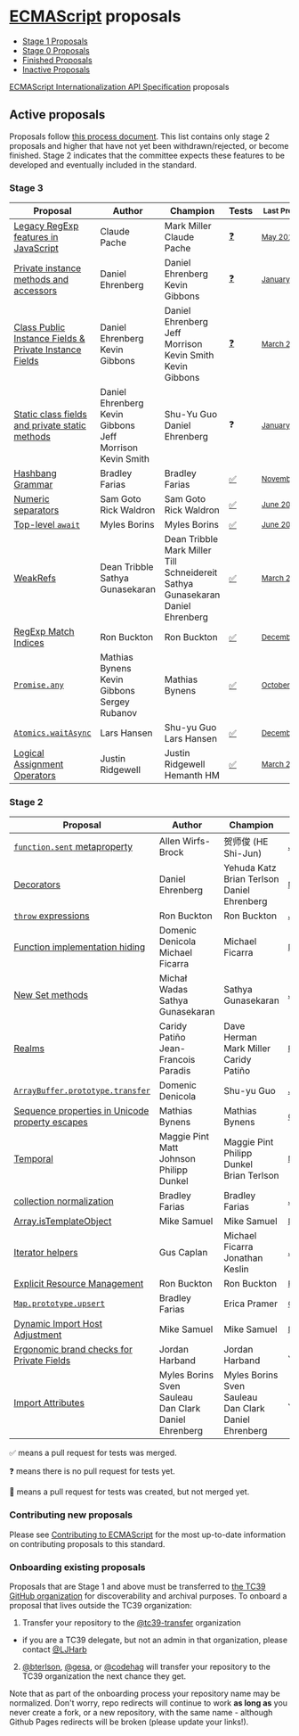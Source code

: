# [ECMAScript](https://github.com/tc39/ecma262) proposals

* [Stage 1 Proposals](stage-1-proposals.md)
* [Stage 0 Proposals](stage-0-proposals.md)
* [Finished Proposals](finished-proposals.md)
* [Inactive Proposals](inactive-proposals.md)

[ECMAScript Internationalization API Specification](ecma402/README.md) proposals

## Active proposals

Proposals follow [this process document](https://tc39.github.io/process-document/).
This list contains only stage 2 proposals and higher that have not yet been withdrawn/rejected, or become finished.
Stage 2 indicates that the committee expects these features to be developed and eventually included in the standard.

### Stage 3

| Proposal                                                                       | Author                                                                  | Champion                                                                | Tests                                          | <sub>Last Presented</sub>                               |
| ------------------------------------------------------------------------------ | ----------------------------------------------------------------------- | ----------------------------------------------------------------------- | ---------------------------------------------- | --------------------------------------------------------|
| [Legacy RegExp features in JavaScript][regexp-legacy]                          | Claude Pache                                                            | Mark Miller<br />Claude Pache                                           | [:question:][tests-regexp-legacy]              | <sub>[May&nbsp;2017][regexp-legacy-notes]</sub>         |
| [Private instance methods and accessors][private-methods]                      | Daniel Ehrenberg                                                        | Daniel Ehrenberg<br />Kevin Gibbons                                     | [:question:][tests-private-methods]            | <sub>[January&nbsp;2019][private-fields-and-methods-refresher-notes]</sub>      |
| [Class Public Instance Fields & Private Instance Fields][class-fields]         | Daniel Ehrenberg<br />Kevin Gibbons                                     | Daniel Ehrenberg<br />Jeff Morrison<br />Kevin Smith<br />Kevin Gibbons | [:question:][tests-class-fields]               | <sub>[March&nbsp;2019][class-fields-notes]</sub>        |
| [Static class fields and private static methods][static-class-features]        | Daniel Ehrenberg<br />Kevin Gibbons<br />Jeff Morrison<br />Kevin Smith | Shu-Yu Guo<br />Daniel Ehrenberg                                        | :question:                                     | <sub>[January&nbsp;2019][private-fields-and-methods-refresher-notes]</sub>      |
| [Hashbang Grammar][hashbang-grammar]                                           | Bradley Farias                                                          | Bradley Farias                                                          | [:white_check_mark:][tests-hashbang-grammar]   | <sub>[November&nbsp;2018][hashbang-notes]</sub>         |
| [Numeric separators][numeric_separators]                                       | Sam Goto<br />Rick Waldron                                              | Sam Goto<br />Rick Waldron                                              | [:white_check_mark:][tests-numeric_separators] | <sub>[June&nbsp;2019][numeric_separators-notes]</sub>   |
| [Top-level `await`][await]                                                     | Myles Borins                                                            | Myles Borins                                                            | [:white_check_mark:][tests-await]              | <sub>[June&nbsp;2019][await-notes]</sub>                |
| [WeakRefs][weakrefs]                                                           | Dean Tribble<br />Sathya Gunasekaran                          | Dean Tribble<br />Mark Miller<br />Till Schneidereit<br />Sathya Gunasekaran<br />Daniel Ehrenberg | [:white_check_mark:][tests-weakrefs] | <sub>[March&nbsp;2020][weakrefs-notes]</sub>       |
| [RegExp Match Indices][regex-match-indices]                                    | Ron Buckton                                                             | Ron Buckton                                                             | [:white_check_mark:][tests-regexp-match-indices] | <sub>[December&nbsp;2019][regex-match-indices-notes]</sub> |
| [`Promise.any`][promise-any]                                                   | Mathias Bynens<br />Kevin Gibbons<br />Sergey Rubanov                   | Mathias Bynens                                                          | [:white_check_mark:][tests-promise-any]        | <sub>[October&nbsp;2019][promise-any-notes]</sub>            |
| [`Atomics.waitAsync`][nonblocking]                                             | Lars Hansen                                                             | Shu-yu Guo<br />Lars Hansen                                             | [:white_check_mark:][tests-nonblocking]                       | <sub>[December&nbsp;2019][nonblocking-notes]</sub>      |
| [Logical Assignment Operators][logical-assignment]                             | Justin Ridgewell                                                        | Justin Ridgewell <br /> Hemanth HM                                      | [:white_check_mark:][tests-lgcl-assignment]    | <sub>[March&nbsp;2020][logical-assignment-notes]</sub>  |

### Stage 2

| Proposal                                                                       | Author                                                | Champion                                                                          | <sub>Last Presented</sub>                                           |
| ------------------------------------------------------------------------------ | ----------------------------------------------------- | --------------------------------------------------------------------------------- | ------------------------------------------------------------------- |
| [`function.sent` metaproperty][function-sent]                                  | Allen Wirfs-Brock                                     | 贺师俊 (HE Shi-Jun)                                                               | <sub>[July&nbsp;2019][function-sent-notes]</sub>                         |
| [Decorators][decorators]                                                       | Daniel Ehrenberg                                      | Yehuda Katz<br />Brian Terlson<br />Daniel Ehrenberg                              | <sub>[March&nbsp;2020][decorators-notes]</sub>                      |
| [`throw` expressions][throw-expressions]                                       | Ron Buckton                                           | Ron Buckton                                                                       | <sub>[January&nbsp;2018][throw-expressions-notes]</sub>             |
| [Function implementation hiding][censorship]                                   | Domenic Denicola<br />Michael Ficarra                 | Michael Ficarra                                                                   | <sub>[December&nbsp;2019][censorship-notes]</sub>                   |
| [New Set methods][set-methods]                                                 | Michał Wadas<br />Sathya Gunasekaran                  | Sathya Gunasekaran                                                                | <sub>[January&nbsp;2019][set-methods-notes]</sub>                   |
| [Realms][realms]                                                               | Caridy Patiño<br />Jean-Francois Paradis              | Dave Herman<br />Mark Miller<br />Caridy Patiño                                   | <sub>[February&nbsp;2020][realms-notes]</sub>                            |
| [`ArrayBuffer.prototype.transfer`][buffer-transfer]                            | Domenic Denicola                                      | Shu-yu Guo                                                                        | <sub>[July&nbsp;2018][buffer-transfer-notes]</sub>                  |
| [Sequence properties in Unicode property escapes][unicode-sequence-properties] | Mathias Bynens                                        | Mathias Bynens                                                                    | <sub>[October&nbsp;2019][unicode-sequence-properties-notes]</sub>   |
| [Temporal][temporal]                                                           | Maggie Pint<br />Matt Johnson<br />Philipp Dunkel     | Maggie Pint<br />Philipp Dunkel<br />Brian Terlson                                | <sub>[March&nbsp;2020][temporal-notes]</sub>                        |
| [collection normalization][collection-rekey]                                   | Bradley Farias                                        | Bradley Farias                                                                    | <sub>[January&nbsp;2019][richer-keys-notes]</sub>                   |
| [Array.isTemplateObject][isTemplateObject]                                     | Mike Samuel                                           | Mike Samuel                                                                       | <sub>[December&nbsp;2019][isTemplateObject-notes]</sub>             |
| [Iterator helpers][iterator-helpers]                                           | Gus Caplan                                            | Michael Ficarra<br />Jonathan Keslin                                              | <sub>[July&nbsp;2019][iterator-helpers-notes]</sub>                      |
| [Explicit Resource Management][resource-management]                            | Ron Buckton                                           | Ron Buckton                                                                       | <sub>[February&nbsp;2020][resource-management-notes]</sub>               |
| [`Map.prototype.upsert`][map-upsert]                                           | Bradley Farias                                        | Erica Pramer                                                                      | <sub>[October&nbsp;2019][map-upsert-notes]</sub>                         |
| [Dynamic Import Host Adjustment][]                                             | Mike Samuel                                           | Mike Samuel                                                                       | <sub>[December&nbsp;2019][Dynamic Import Host Adjustment notes]</sub>    |
| [Ergonomic brand checks for Private Fields][private-fields-in-in]              | Jordan Harband                                        | Jordan Harband                                                                    | <sub>June&nbsp;2020</sub>                                                |
| [Import Attributes][import-attributes]                                         | Myles Borins<br />Sven Sauleau<br />Dan Clark<br />Daniel Ehrenberg | Myles Borins<br />Sven Sauleau<br />Dan Clark<br />Daniel Ehrenberg | <sub>June&nbsp;2020</sub>                                                |

:white_check_mark: means a pull request for tests was merged.

:question: means there is no pull request for tests yet.

:construction: means a pull request for tests was created, but not merged yet.

### Contributing new proposals

Please see [Contributing to ECMAScript](https://github.com/tc39/ecma262/blob/master/CONTRIBUTING.md) for the most up-to-date information on contributing proposals to this standard.

### Onboarding existing proposals

Proposals that are Stage 1 and above must be transferred to [the TC39 GitHub organization](https://github.com/tc39) for discoverability and archival purposes. To onboard a proposal that lives outside the TC39 organization:

1. Transfer your repository to the [@tc39-transfer](http://github.com/tc39-transfer) organization
  - if you are a TC39 delegate, but not an admin in that organization, please contact [@LJHarb](https://github.com/ljharb)
2. [@bterlson](https://github.com/bterlson), [@gesa](https://github.com/gesa), or [@codehag](https://github.com/codehag) will transfer your repository to the TC39 organization the next chance they get.

Note that as part of the onboarding process your repository name may be normalized. Don't worry, repo redirects will continue to work **as long as** you never create a fork, or a new repository, with the same name - although Github Pages redirects will be broken (please update your links!).

[regexp-legacy]: https://github.com/tc39/proposal-regexp-legacy-features
[regexp-legacy-notes]: https://github.com/tc39/notes/blob/master/meetings/2017-05/may-25.md#15ia-regexp-legacy-features-for-stage-3
[tests-regexp-legacy]: https://github.com/tc39/test262/issues/2371
[class-fields]: https://github.com/tc39/proposal-class-fields
[class-fields-notes]: https://github.com/tc39/notes/blob/master/meetings/2020-03/march-31.md#add-support-for-optionalchainprivateidentifier-in-class-features-proposals
[private-fields-and-methods-refresher-notes]: https://github.com/tc39/notes/blob/master/meetings/2019-01/jan-30.md#private-fields-and-methods-refresher
[tests-class-fields]: https://github.com/tc39/test262/issues/1161
[function-sent]: https://github.com/tc39/proposal-function.sent
[function-sent-notes]: https://github.com/tc39/notes/blob/master/meetings/2019-07/july-23.md#making-functionsent-inactive
[decorators]: http://github.com/tc39/proposal-decorators
[decorators-notes]: https://github.com/tc39/notes/blob/master/meetings/2020-03/april-2.md#decorators-update--call-for-participation
[numeric_separators]: https://github.com/tc39/proposal-numeric-separator
[numeric_separators-notes]: https://github.com/tc39/notes/blob/master/meetings/2019-03/mar-28.md#decorator-based-extended-numeric-literals-status-update-and-numeric-separators-for-stage-3
[tests-numeric_separators]: https://test262.report/features/numeric-separator-literal
[private-methods]: https://github.com/tc39/proposal-private-methods
[private-methods-notes]: https://github.com/tc39/notes/blob/master/meetings/2019-01/jan-30.md#private-fields-and-methods-refresher
[tests-private-methods]: https://github.com/tc39/test262/issues/1343
[weakrefs]: https://github.com/tc39/proposal-weakrefs
[weakrefs-notes]: https://github.com/tc39/notes/blob/master/meetings/2020-03/april-1.md#weakrefs-finalizationregistry-api-change
[tests-weakrefs]: https://github.com/tc39/test262/pull/2192
[realms]: https://github.com/tc39/proposal-realms
[realms-notes]: https://github.com/tc39/notes/blob/master/meetings/2020-02/february-5.md#update-on-realms
[temporal]: https://github.com/tc39/proposal-temporal
[temporal-notes]: https://github.com/tc39/notes/blob/master/meetings/2020-03/april-1.md#temporal-update
[nonblocking]: https://github.com/tc39/proposal-atomics-wait-async
[nonblocking-notes]: https://github.com/tc39/notes/blob/master/meetings/2019-12/december-4.md#atomicswaitasync-for-stage-3
[tests-nonblocking]: https://github.com/tc39/test262/issues/2511
[throw-expressions]: https://github.com/tc39/proposal-throw-expressions
[throw-expressions-notes]: https://github.com/tc39/notes/blob/master/meetings/2018-01/jan-24.md#13iiii-throw-expressions-for-stage-3
[static-class-features]: http://github.com/tc39/proposal-static-class-features/
[static-class-features-notes]: https://github.com/tc39/notes/blob/master/meetings/2018-05/may-23.md#static-class-features-for-stage-3
[censorship]: https://github.com/tc39/proposal-function-implementation-hiding
[censorship-notes]: https://github.com/tc39/notes/blob/master/meetings/2019-12/december-4.md#update-on-function-implementation-hiding
[await]: https://github.com/tc39/proposal-top-level-await
[await-notes]: https://github.com/tc39/notes/blob/master/meetings/2019-06/june-6.md#top-level-await-for-stage-3
[tests-await]: https://github.com/tc39/test262/pull/2274
[set-methods]: https://github.com/tc39/set-methods
[set-methods-notes]: https://github.com/tc39/notes/blob/master/meetings/2019-01/jan-29.md#update-on-set-methods
[hashbang-grammar]: https://github.com/tc39/proposal-hashbang
[tests-hashbang-grammar]: https://github.com/tc39/test262/pull/2065
[hashbang-notes]: https://github.com/tc39/notes/blob/master/meetings/2018-11/nov-28.md#hash-bang-grammar
[richer-keys]: https://github.com/tc39/proposal-richer-keys
[richer-keys-notes]: https://github.com/tc39/notes/blob/master/meetings/2019-01/jan-30.md#richer-keys-for-stage-2
[unicode-sequence-properties]: https://github.com/tc39/proposal-regexp-unicode-sequence-properties
[unicode-sequence-properties-notes]: https://github.com/tc39/notes/blob/master/meetings/2019-10/october-2.md#update-on-sequence-property-escapes-in-unicode-regular-expressions
[regex-match-indices]: https://github.com/tc39/proposal-regexp-match-Indices
[regex-match-indices-notes]: https://github.com/tc39/notes/blob/master/meetings/2019-12/december-3.md#regexp-match-indices-performance-feedback
[tests-regexp-match-indices]: https://github.com/tc39/test262/pull/2309
[buffer-transfer]: https://github.com/domenic/proposal-arraybuffer-transfer/
[buffer-transfer-notes]: https://github.com/tc39/notes/blob/master/meetings/2018-07/july-24.md#arraybufferprototypetransfer
[resource-management]: https://github.com/tc39/proposal-using-statement
[resource-management-notes]: https://github.com/tc39/notes/blob/master/meetings/2020-02/february-5.md#updates-on-explicit-resource-management
[standard-library]: https://github.com/tc39/proposal-javascript-standard-library
[standard-library-notes]: https://github.com/tc39/notes/blob/master/meetings/2018-07/july-26.md#javascript-standard-library
[collection-rekey]: https://github.com/tc39/proposal-collection-normalization
[iterator-helpers]: https://github.com/tc39/proposal-iterator-helpers
[iterator-helpers-notes]: https://github.com/tc39/notes/blob/master/meetings/2019-07/july-24.md#iterator-methods-update--stage-2
[private-declarations]: https://github.com/tc39/proposal-private-declarations
[isTemplateObject]: https://github.com/tc39/proposal-array-is-template-object
[isTemplateObject-notes]: https://github.com/tc39/notes/blob/master/meetings/2019-12/december-4.md#arrayistemplateobject-update
[promise-any]: https://github.com/tc39/proposal-promise-any
[promise-any-notes]: https://github.com/tc39/notes/blob/master/meetings/2019-10/october-3.md#promiseany-reprise
[tests-promise-any]: https://github.com/tc39/test262/pull/2533
[resource-management]: https://github.com/tc39/proposal-using-statement
[resource-management-notes]: https://github.com/tc39/notes/blob/master/meetings/2018-07/july-24.md#explicit-resource-management
[map-upsert]: https://github.com/tc39/proposal-upsert
[map-upsert-notes]: https://github.com/tc39/notes/blob/master/meetings/2019-10/october-2.md#mapupsert--previously-mapinsertorupdate
[Dynamic Import Host Adjustment]: https://github.com/tc39/dynamic-import-host-adjustment/blob/master/README.md
[Dynamic Import Host Adjustment notes]: https://github.com/tc39/notes/blob/master/meetings/2019-12/december-5.md#dynamic-import-host-adjustment-for-stage-2
[logical-assignment]: https://github.com/tc39/proposal-logical-assignment
[logical-assignment-notes]: https://github.com/tc39/notes/blob/master/meetings/2020-03/march-31.md#logicalassignment-for-stage-3
[tests-lgcl-assignment]: https://github.com/tc39/test262/tree/master/test/language/expressions/logical-assignment
[private-fields-in-in]: https://github.com/tc39/proposal-private-fields-in-in
[private-fields-in-in-notes]: https://github.com/tc39/notes/blob/master/meetings/2020-03/april-1.md#ergonomic-brand-checks-for-private-fields-for-stage-1
[import-attributes]: https://github.com/tc39/proposal-import-attributes
[import-attributes-notes]: https://github.com/tc39/notes/blob/master/meetings/2020-02/february-6.md#module-attributes-status-update
